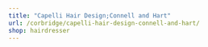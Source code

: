 ```yaml
---
title: "Capelli Hair Design;Connell and Hart"
url: /corbridge/capelli-hair-design-connell-and-hart/
shop: hairdresser
---
```

